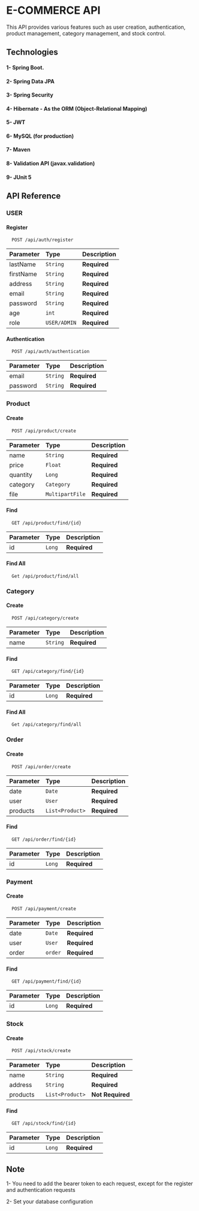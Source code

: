 
# E-COMMERCE API

This API provides various features such as user creation, authentication, product management, category management, and stock control.




## Technologies
#### 1- Spring Boot.
#### 2- Spring Data JPA
#### 3- Spring Security
#### 4- Hibernate - As the ORM (Object-Relational Mapping)
#### 5- JWT
#### 6- MySQL (for production)
#### 7- Maven
#### 8- Validation API (javax.validation)
#### 9- JUnit 5
## API Reference

### USER
#### Register

```http
  POST /api/auth/register
```

| Parameter | Type     | Description |
| :-------- | :------- | :-----------|
| lastName  | `String` | **Required**|
| firstName | `String` | **Required**|
| address   | `String` | **Required**|
| email     | `String` | **Required**|
| password  | `String` | **Required**|
| age       | `int`    | **Required**|
| role      | `USER/ADMIN`| **Required**|

#### Authentication

```http
  POST /api/auth/authentication
```

| Parameter | Type     | Description |
| :-------- | :------- | :-----------|
| email     | `String` | **Required**|
| password  | `String` | **Required**|

### Product
#### Create

```http
  POST /api/product/create
```

| Parameter | Type     | Description |
| :-------- | :------- | :-----------|
| name      | `String` | **Required**|
| price     | `Float`  | **Required**|
| quantity  | `Long`   | **Required**|
| category  | `Category`| **Required**|
| file      | `MultipartFile`| **Required**|

#### Find

```http
  GET /api/product/find/{id}
```

| Parameter | Type     | Description |
| :-------- | :------- | :-----------|
| id        | `Long`   | **Required**|

#### Find All

```http
  Get /api/product/find/all
```

### Category
#### Create

```http
  POST /api/category/create
```

| Parameter | Type     | Description |
| :-------- | :------- | :-----------|
| name      | `String` | **Required**|

#### Find

```http
  GET /api/category/find/{id}
```

| Parameter | Type     | Description |
| :-------- | :------- | :-----------|
| id        | `Long`   | **Required**|

#### Find All

```http
  Get /api/category/find/all
```

### Order
#### Create

```http
  POST /api/order/create
```

| Parameter | Type     | Description |
| :-------- | :------- | :-----------|
| date      | `Date`   | **Required**|
| user      | `User`   | **Required**|
| products  | `List<Product>`| **Required**|

#### Find

```http
  GET /api/order/find/{id}
```

| Parameter | Type     | Description |
| :-------- | :------- | :-----------|
| id        | `Long`   | **Required**|

### Payment
#### Create

```http
  POST /api/payment/create
```

| Parameter | Type     | Description |
| :-------- | :------- | :-----------|
| date      | `Date`   | **Required**|
| user      | `User`   | **Required**|
| order     | `order`  | **Required**|

#### Find

```http
  GET /api/payment/find/{id}
```

| Parameter | Type     | Description |
| :-------- | :------- | :-----------|
| id        | `Long`   | **Required**|

### Stock
#### Create

```http
  POST /api/stock/create
```

| Parameter | Type     | Description |
| :-------- | :------- | :-----------|
| name      | `String`   | **Required**|
| address   | `String`   | **Required**|
| products  | `List<Product>`| **Not Required**|

#### Find

```http
  GET /api/stock/find/{id}
```

| Parameter | Type     | Description |
| :-------- | :------- | :-----------|
| id        | `Long`   | **Required**|

## Note
1- You need to add the bearer token to each request, except for the register and authentication requests

2- Set your database configuration
